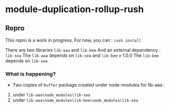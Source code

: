 # module-duplication-rollup-rush

## Repro
This repro is a work in progress. For now, you can :
`rush install`

There are two libraries `lib-aaa` and `lib-bee` 
And an external dependency : `lib-sea`
The `lib-aaa`  depends on `lib-sea` and `lib-bee` v 1.0.0 
The `lib-bee` depends on `lib-sea`

### What is happening?
- Two copies of `buffer` package created under node-modules for lib-aaa :
1. under `lib-aaa\node_modules\lib-sea`
2. under `lib-aaa\node_modules\lib-bee\node_modules\lib-sea`

